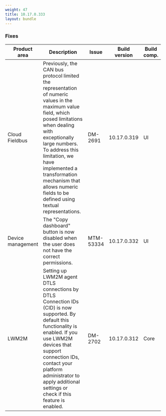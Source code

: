 ```yaml
---
weight: 47
title: 10.17.0.333
layout: bundle
---
```


<!--10.17.0.290 - 10.17.0.333-->


### Fixes

<table >
<colgroup>
<col style="width: 15%;">
<col style="width:50%;">
<col style="width: 10%;">
<col style="width: 12%;">
<col style="width: 13%;">
</colgroup>
<thead><tr>
<th>
Product area</th>
<th>
Description</th>
<th>
Issue</th>
<th>
Build version</th>
<th>Build comp.</th>
</tr>
</thead><tbody>

<tr>
<td>Cloud Fieldbus</td>
<td>Previously, the CAN bus protocol limited the representation of numeric values in the maximum value field, which posed limitations when dealing with exceptionally large numbers. To address this limitation, we have implemented a transformation mechanism that allows numeric fields to be defined using textual representations.</td>
<td>DM-2691</td>
<td>10.17.0.319</td>
<td>UI</td>
</tr>

<tr>
<td>Device management</td>
<td>The "Copy dashboard" button is now disabled when the user does not have the correct permissions. </td>
<td>MTM-53334</td>
<td>10.17.0.332</td>
<td>UI</td>
</tr>

<tr>
<td>LWM2M</td>
<td>Setting up LWM2M agent DTLS connections by DTLS Connection IDs (CID) is now supported. By default this functionality is enabled. If you use LWM2M devices that support connection IDs, contact your platform administrator to apply additional settings or check if this feature is enabled.</td>
<td>DM-2702</td>
<td>10.17.0.312</td>
<td>Core</td>
</tr>

</tbody></table>

